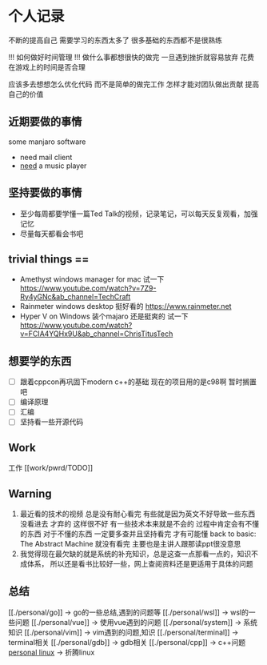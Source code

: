 # 个人记录
不断的提高自己
需要学习的东西太多了 
很多基础的东西都不是很熟练

!!! 如何做好时间管理 !!!
做什么事都想很快的做完 一旦遇到挫折就容易放弃
花费在游戏上的时间是否合理

应该多去想想怎么优化代码 而不是简单的做完工作
怎样才能对团队做出贡献 提高自己的价值

## 近期要做的事情
some manjaro software
- need mail client
- [need](need) a music player

## 坚持要做的事情
- 至少每周都要学懂一篇Ted Talk的视频，记录笔记，可以每天反复观看，加强记忆
- 尽量每天都看会书吧

## trivial things ==
- Amethyst  windows manager for mac 试一下 https://www.youtube.com/watch?v=7Z9-Ry4yGNc&ab_channel=TechCraft
- Rainmeter windows desktop 挺好看的 https://www.rainmeter.net
- Hyper V on Windows 装个majaro 还是挺爽的 试一下 https://www.youtube.com/watch?v=FCIA4YQHx9U&ab_channel=ChrisTitusTech
 
## 想要学的东西
* [ ] 跟着cppcon再巩固下modern c++的基础 现在的项目用的是c98啊 暂时搁置吧
* [ ] 编译原理
* [ ] 汇编
* [ ] 坚持看一些开源代码

## Work
工作 [[work/pwrd/TODO]]

## Warning
1. 最近看的技术的视频 总是没有耐心看完 有些就是因为英文不好导致一些东西没看进去 才弃的 这样很不好
有一些技术本来就是不会的 过程中肯定会有不懂的东西 对于不懂的东西 一定要多查并且坚持看完 才有可能懂
back to basic: The Abstract Machine 就没有看完 主要也是主讲人跟那读ppt很没意思
2. 我觉得现在最欠缺的就是系统的补充知识，总是这查一点那看一点的，知识不成体系，
所以还是看书比较好一些，网上查阅资料还是更适用于具体的问题

## 总结
[[./personal/go]] -> go的一些总结,遇到的问题等
[[./personal/wsl]] -> wsl的一些问题
[[./personal/vue]] -> 使用vue遇到的问题
[[./personal/system]] -> 系统知识
[[./personal/vim]] -> vim遇到的问题,知识
[[./personal/terminal]] -> terminal相关
[[./personal/gdb]] -> gdb相关
[[./personal/cpp]] -> c++问题
[personal linux](./personal/linux) -> 折腾linux

